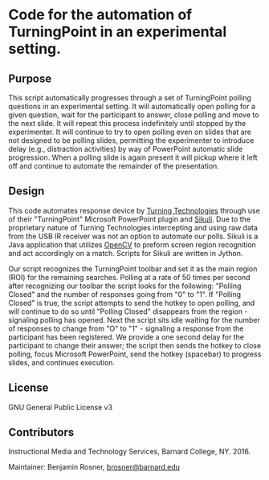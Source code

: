 Code for the automation of TurningPoint in an experimental setting.
======

Purpose
------
This script automatically progresses through a set of TurningPoint polling questions in an experimental setting. It will automatically open polling for a given question, wait for the participant to answer, close polling and move to the next slide. It will repeat this process indefinitely until stopped by the experimenter. It will continue to try to open polling even on slides that are not designed to be polling slides, permitting the experimenter to introduce delay (e.g., distraction activities) by way of PowerPoint automatic slide progression. When a polling slide is again present it will pickup where it left off and continue to automate the remainder of the presentation.

Design
------
This code automates response device by [Turning Technologies](https://www.turningtechnologies.com/) through use of their "TurningPoint" Microsoft PowerPoint plugin and [Sikuli](http://sikulix.com). Due to the proprietary nature of Turning Technologies intercepting and using raw data from the USB IR receiver was not an option to automate our polls. Sikuli is a Java application that utilizes [OpenCV](http://opencv.org/) to preform screen region recognition and act accordingly on a match. Scripts for Sikuli are written in Jython. 

Our script recognizes the TurningPoint toolbar and set it as the main region (ROI) for the remaining searches. Polling at a rate of 50 times per second after recognizing our toolbar the script looks for the following: "Polling Closed" and the number of responses going from "0" to "1". If "Polling Closed" is true, the script attempts to send the hotkey to open polling, and will continue to do so until "Polling Closed" disappears from the region - signaling polling has opened. Next the script sits idle waiting for the number of responses to change from "O" to "1" - signaling a response from the participant has been registered. We provide a one second delay for the participant to change their answer; the script then sends the hotkey to close polling, focus Microsoft PowerPoint, send the hotkey (spacebar) to progress slides, and continues execution. 

License
------
GNU General Public License v3 

Contributors
------
Instructional Media and Technology Services, Barnard College, NY. 2016. 

Maintainer: Benjamin Rosner, brosner@barnard.edu 

